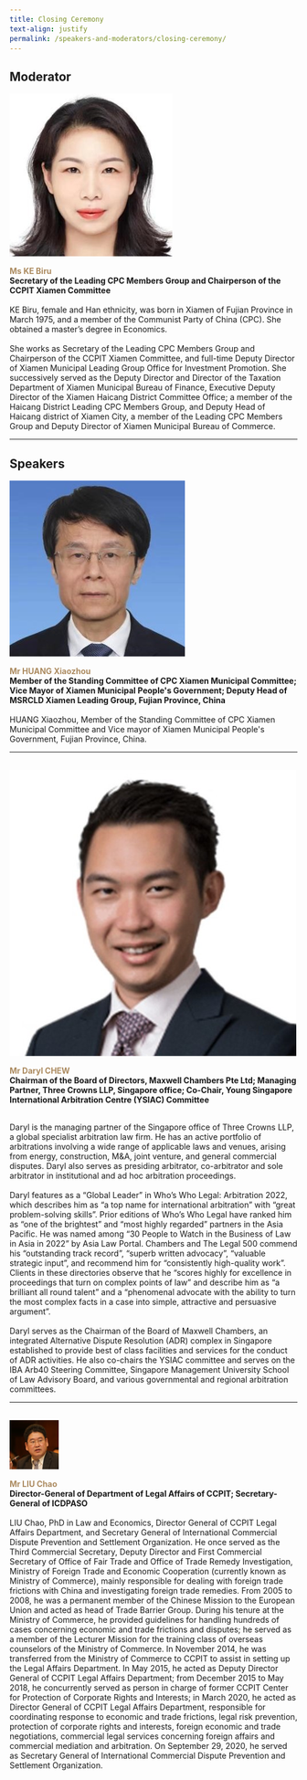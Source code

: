 ```yaml
---
title: Closing Ceremony
text-align: justify
permalink: /speakers-and-moderators/closing-ceremony/
---
```

<style> 
.content img {
  max-width: 200px;
  margin-left: 0;
}

.speaker-name {
  color: #AC8B60;
}
</style>

## Moderator
<div class="sgds-container">
  <div class="row is-desktop">
    <div class="col is-10-mobile is-10-tablet is-3-desktop is-3-widescreen is-3-fullhd">
    <img src="/images/speakers-closing-ke biru.jpg" alt="Ms Ke Biru"> 
    </div>
    <div class="col">
      <p>
      <b class="speaker-name">Ms KE Biru</b><br>
   <b>Secretary of the Leading CPC Members Group and Chairperson of the CCPIT Xiamen Committee<br> <br></b>
KE Biru, female and Han ethnicity, was born in Xiamen of Fujian Province in March 1975, and a member of the Communist Party of China (CPC). She obtained a master’s degree in Economics. <br><br>
She works as Secretary of the Leading CPC Members Group and Chairperson of the CCPIT Xiamen Committee, and full-time Deputy Director of Xiamen Municipal Leading Group Office for Investment Promotion. She successively served as the Deputy Director and Director of the Taxation Department of Xiamen Municipal Bureau of Finance, Executive Deputy Director of the Xiamen Haicang District Committee Office; a member of the Haicang District Leading CPC Members Group, and Deputy Head of Haicang district of Xiamen City, a member of the Leading CPC Members Group and Deputy Director of Xiamen Municipal Bureau of Commerce.
      </p>
   </div>
  </div> 
</div>
<hr>

## Speakers
<div class="sgds-container">
  <div class="row is-desktop">
    <div class="col is-10-mobile is-10-tablet is-3-desktop is-3-widescreen is-3-fullhd">
    <img src="/images/speakers-closing-huang xiaozhou.jpg" alt="Photo of Huang Xiaozhou"> 
    </div>
    <div class="col">
      <p>
      <b class="speaker-name">Mr HUANG Xiaozhou</b><br>
       <b>Member of the Standing Committee of CPC Xiamen Municipal Committee; Vice Mayor of Xiamen Municipal People's Government; Deputy Head of MSRCLD Xiamen Leading Group, Fujian Province, China<br> <br></b>
HUANG Xiaozhou, Member of the Standing Committee of CPC Xiamen Municipal Committee and Vice mayor of Xiamen Municipal People's Government, Fujian Province, China.
      </p>
   </div>
  </div> 
<hr>
<br>
  <div class="row is-desktop">
    <div class="col is-10-mobile is-10-tablet is-3-desktop is-3-widescreen is-3-fullhd">
    <img src="/images/speakers-closing remarks-Daryl Chew3.jpg" alt="Photo of Mr Daryl Chew"> 
    </div>
    <div class="col">
    <p>
    <b class="speaker-name">Mr Daryl CHEW </b> <br>
    <b>Chairman of the Board of Directors, Maxwell Chambers Pte Ltd; Managing Partner, Three Crowns LLP, Singapore office; Co-Chair, Young Singapore International Arbitration Centre (YSIAC) Committee <br> <br> </b>
      
Daryl is the managing partner of the Singapore office of Three Crowns LLP, a global specialist arbitration law firm. He has an active portfolio of arbitrations involving a wide range of applicable laws and venues, arising from energy, construction, M&A, joint venture, and general commercial disputes. Daryl also serves as presiding arbitrator, co-arbitrator and sole arbitrator in institutional and ad hoc arbitration proceedings.<br><br>
      Daryl features as a “Global Leader” in Who’s Who Legal: Arbitration 2022, which describes him as “a top name for international arbitration” with “great problem-solving skills”. Prior editions of Who’s Who Legal have ranked him as “one of the brightest” and “most highly regarded” partners in the Asia Pacific. He was named among “30 People to Watch in the Business of Law in Asia in 2022” by Asia Law Portal. Chambers and The Legal 500 commend his “outstanding track record”, “superb written advocacy”, “valuable strategic input”, and recommend him for “consistently high-quality work”. Clients in these directories observe that he “scores highly for excellence in proceedings that turn on complex points of law” and describe him as “a brilliant all round talent” and a “phenomenal advocate with the ability to turn the most complex facts in a case into simple, attractive and persuasive argument”.<br><br>
      Daryl serves as the Chairman of the Board of Maxwell Chambers, an integrated Alternative Dispute Resolution (ADR) complex in Singapore established to provide best of class facilities and services for the conduct of ADR activities. He also co-chairs the YSIAC committee and serves on the IBA Arb40 Steering Committee, Singapore Management University School of Law Advisory Board, and various governmental and regional arbitration committees.
</p>
    </div>
  </div>
<hr>
<br>
  <div class="row is-desktop">
    <div class="col is-10-mobile is-10-tablet is-3-desktop is-3-widescreen is-3-fullhd">
    <img src="/images/speakers-closing-liu chao.png" alt="Photo of Mr Liu Chao"> 
    </div>
    <div class="col">
    <p>
    <b class="speaker-name">Mr LIU Chao</b> <br>
    <b>Director-General of Department of Legal Affairs of CCPIT; Secretary-General of ICDPASO<br> <br> </b>
LIU Chao, PhD in Law and Economics, Director General of CCPIT Legal Affairs Department, and Secretary General of International Commercial Dispute Prevention and Settlement Organization. He once served as the Third Commercial Secretary, Deputy Director and First Commercial Secretary of Office of Fair Trade and Office of Trade Remedy Investigation, Ministry of Foreign Trade and Economic Cooperation (currently known as Ministry of Commerce), mainly responsible for dealing with foreign trade frictions with China and investigating foreign trade remedies. From 2005 to 2008, he was a permanent member of the Chinese Mission to the European Union and acted as head of Trade Barrier Group. During his tenure at the Ministry of Commerce, he provided guidelines for handling hundreds of cases concerning economic and trade frictions and disputes; he served as a member of the Lecturer Mission for the training class of overseas counselors of the Ministry of Commerce. In November 2014, he was transferred from the Ministry of Commerce to CCPIT to assist in setting up the Legal Affairs Department. In May 2015, he acted as Deputy Director General of CCPIT Legal Affairs Department; from December 2015 to May 2018, he concurrently served as person in charge of former CCPIT Center for Protection of Corporate Rights and Interests; in March 2020, he acted as Director General of CCPIT Legal Affairs Department, responsible for coordinating response to economic and trade frictions, legal risk prevention, protection of corporate rights and interests, foreign economic and trade negotiations, commercial legal services concerning foreign affairs and commercial mediation and arbitration. On September 29, 2020, he served as Secretary General of International Commercial Dispute Prevention and Settlement Organization.
</p>
    </div>
  </div>

